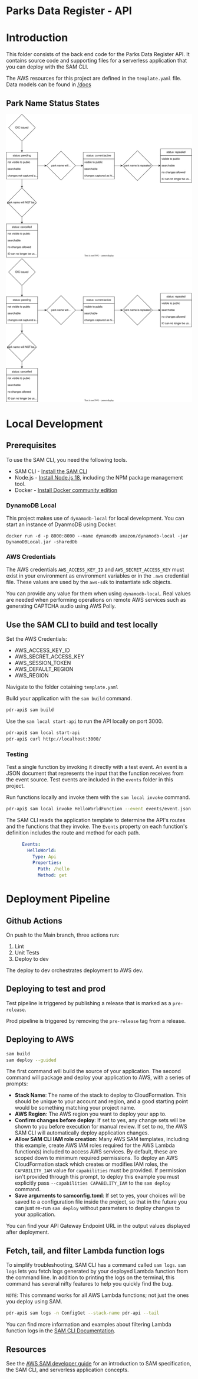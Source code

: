 # Parks Data Register - API

# Introduction

This folder consists of the back end code for the Parks Data Register API. It contains source code and supporting files for a serverless application that you can deploy with the SAM CLI. 

The AWS resources for this project are defined in the `template.yaml` file.
Data models can be found in [/docs](https://github.com/bcgov/parks-data-register/tree/main/pdr-api/docs)

## Park Name Status States

![State chart](./docs/park-name-status.svg)
<img src="./docs/park-name-status.svg">

# Local Development

## Prerequisites

To use the SAM CLI, you need the following tools.

* SAM CLI - [Install the SAM CLI](https://docs.aws.amazon.com/serverless-application-model/latest/developerguide/install-sam-cli.html)
* Node.js - [Install Node.js 18](https://nodejs.org/en/), including the NPM package management tool.
* Docker - [Install Docker community edition](https://hub.docker.com/search/?type=edition&offering=community)

### DynamoDB Local

This project makes use of `dynamodb-local` for local development. You can start an instance of DyanmoDB using Docker.

```
docker run -d -p 8000:8000 --name dynamodb amazon/dynamodb-local -jar DynamoDBLocal.jar -sharedDb
```

### AWS Credentials

The AWS credentials `AWS_ACCESS_KEY_ID` and `AWS_SECRET_ACCESS_KEY` must exist in your environment as environment variables or in the `.aws` credential file. These values are used by the `aws-sdk` to instantiate sdk objects.

You can provide any value for them when using `dynamodb-local`. Real values are needed when performing operations on remote AWS services such as generating CAPTCHA audio using AWS Polly.

## Use the SAM CLI to build and test locally

Set the AWS Credentials:
   - AWS_ACCESS_KEY_ID
   - AWS_SECRET_ACCESS_KEY
   - AWS_SESSION_TOKEN
   - AWS_DEFAULT_REGION
   - AWS_REGION

Navigate to the folder cotaining `template.yaml`

Build your application with the `sam build` command.

```bash
pdr-api$ sam build
```

Use the `sam local start-api` to run the API locally on port 3000.

```bash
pdr-api$ sam local start-api
pdr-api$ curl http://localhost:3000/
```

### Testing

Test a single function by invoking it directly with a test event. An event is a JSON document that represents the input that the function receives from the event source. Test events are included in the `events` folder in this project.

Run functions locally and invoke them with the `sam local invoke` command.

```bash
pdr-api$ sam local invoke HelloWorldFunction --event events/event.json
```

The SAM CLI reads the application template to determine the API's routes and the functions that they invoke. The `Events` property on each function's definition includes the route and method for each path.

```yaml
      Events:
        HelloWorld:
          Type: Api
          Properties:
            Path: /hello
            Method: get
```

# Deployment Pipeline

## Github Actions

On push to the Main branch, three actions run:

1. Lint
2. Unit Tests
3. Deploy to dev

The deploy to dev orchestrates deployment to AWS dev.

## Deploying to test and prod

Test pipeline is triggered by publishing a release that is marked as a `pre-release`.

Prod pipeline is triggered by removing the `pre-release` tag from a release.

## Deploying to AWS

```bash
sam build
sam deploy --guided
```

The first command will build the source of your application. The second command will package and deploy your application to AWS, with a series of prompts:

* **Stack Name**: The name of the stack to deploy to CloudFormation. This should be unique to your account and region, and a good starting point would be something matching your project name.
* **AWS Region**: The AWS region you want to deploy your app to.
* **Confirm changes before deploy**: If set to yes, any change sets will be shown to you before execution for manual review. If set to no, the AWS SAM CLI will automatically deploy application changes.
* **Allow SAM CLI IAM role creation**: Many AWS SAM templates, including this example, create AWS IAM roles required for the AWS Lambda function(s) included to access AWS services. By default, these are scoped down to minimum required permissions. To deploy an AWS CloudFormation stack which creates or modifies IAM roles, the `CAPABILITY_IAM` value for `capabilities` must be provided. If permission isn't provided through this prompt, to deploy this example you must explicitly pass `--capabilities CAPABILITY_IAM` to the `sam deploy` command.
* **Save arguments to samconfig.toml**: If set to yes, your choices will be saved to a configuration file inside the project, so that in the future you can just re-run `sam deploy` without parameters to deploy changes to your application.

You can find your API Gateway Endpoint URL in the output values displayed after deployment.

## Fetch, tail, and filter Lambda function logs

To simplify troubleshooting, SAM CLI has a command called `sam logs`. `sam logs` lets you fetch logs generated by your deployed Lambda function from the command line. In addition to printing the logs on the terminal, this command has several nifty features to help you quickly find the bug.

`NOTE`: This command works for all AWS Lambda functions; not just the ones you deploy using SAM.

```bash
pdr-api$ sam logs -n ConfigGet --stack-name pdr-api --tail
```

You can find more information and examples about filtering Lambda function logs in the [SAM CLI Documentation](https://docs.aws.amazon.com/serverless-application-model/latest/developerguide/serverless-sam-cli-logging.html).

## Resources

See the [AWS SAM developer guide](https://docs.aws.amazon.com/serverless-application-model/latest/developerguide/what-is-sam.html) for an introduction to SAM specification, the SAM CLI, and serverless application concepts.

